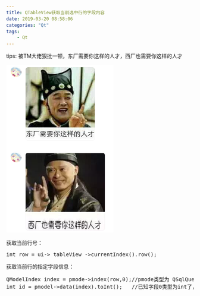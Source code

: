 ```yaml
---
title: QTableView获取当前选中行的字段内容
date: 2019-03-20 08:58:06
categories: "Qt"
tags:
	- Qt
---
```

tips:
被TM大佬狠批一顿，东厂需要你这样的人才，西厂也需要你这样的人才
<!-- more -->
![](https://raw.githubusercontent.com/xiaoyuren8/xiaoyuren8.github.io/master/image/Qt/ModelView/tm.png)

获取当前行号：
<pre>
int row = ui-> tableView ->currentIndex().row();
</pre>
获取当前行的指定字段信息：
<pre>
QModelIndex index = pmode->index(row,0);//pmode类型为 QSqlQueryModel* 0为指定字段
int id = pmodel->data(index).toInt();   //已知字段0类型为int了，如果是QString就转换为QString类型
</pre>
